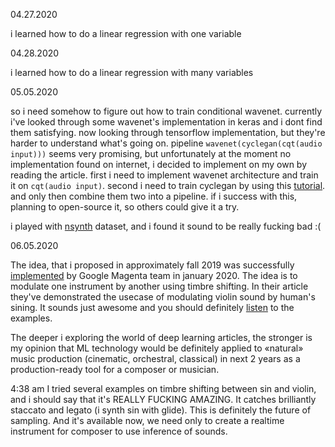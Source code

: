 04.27.2020

i learned how to do a linear regression with one variable

04.28.2020

i learned how to do a linear regression with many variables

05.05.2020

so i need somehow to figure out how to train conditional wavenet. currently i've looked through some wavenet's implementation in keras and i dont find them satisfying. now looking through tensorflow implementation, but they're harder to understand what's going on. pipeline `wavenet(cyclegan(cqt(audio input)))` seems very promising, but unfortunately at the moment no implementation found on internet, i decided to implement on my own by reading the article. first i need to implement wavenet architecture and train it on `cqt(audio input)`. second i need to train cyclegan by using this [tutorial](https://www.tensorflow.org/tutorials/generative/cyclegan). and only then combine them two into a pipeline. if i success with this, planning to open-source it, so others could give it a try.

i played with [nsynth](https://magenta.tensorflow.org/datasets/nsynth#files) dataset, and i found it sound to be really fucking bad :(

06.05.2020

The idea, that i proposed in approximately fall 2019 was successfully [implemented](https://github.com/magenta/ddsp) by Google Magenta team in january 2020. The idea is to modulate one instrument by another using timbre shifting. In their article they've demonstrated the usecase of modulating violin sound by human's sining. It sounds just awesome and you should definitely [listen](https://storage.googleapis.com/ddsp/index.html) to the examples.

The deeper i exploring the world of deep learning articles, the stronger is my opinion that ML technology would be definitely applied to «natural» music production (cinematic, orchestral, classical) in next 2 years as a production-ready tool for a composer or musician.

4:38 am I tried several examples on timbre shifting between sin and violin, and i should say that it's REALLY FUCKING AMAZING. It catches brilliantly staccato and legato (i synth sin with glide). This is definitely the future of sampling. And it's available now, we need only to create a realtime instrument for composer to use inference of sounds.

